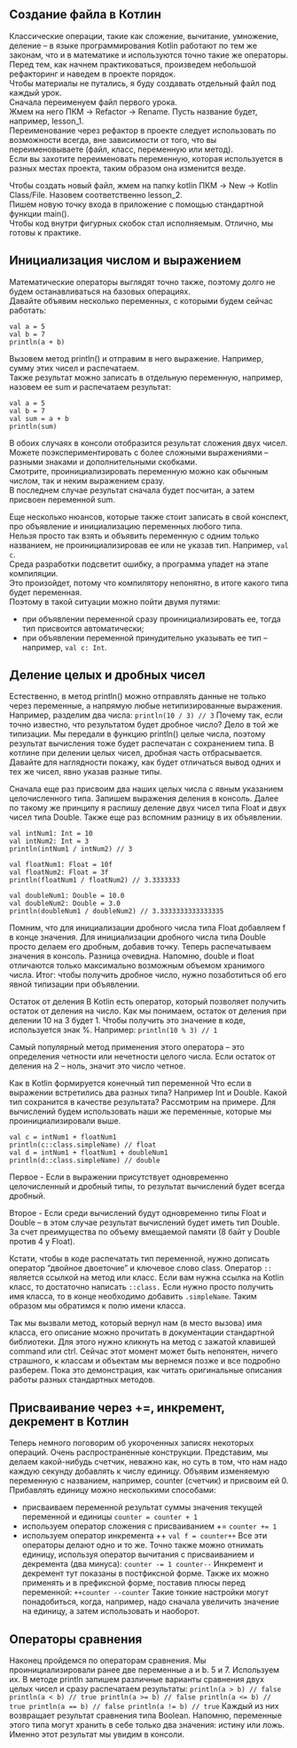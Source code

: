 ## Создание файла в Котлин
Классические операции, такие как сложение, вычитание, умножение, деление – в языке программирования Kotlin
работают по тем же законам, что и в математике и используются точно такие же операторы.<br>
Перед тем, как начнем практиковаться, произведем небольшой рефакторинг и наведем в проекте порядок.<br>
Чтобы материалы не путались, я буду создавать отдельный файл под каждый урок.<br> Сначала переименуем файл первого урока.<br>
Жмем на него ПКМ → Refactor → Rename. Пусть название будет, например, lesson_1.<br>
Переименование через рефактор в проекте следует использовать по возможности всегда, вне зависимости от того,
что вы переименовываете (файл, класс, переменную или метод).<br> 
Если вы захотите переименовать переменную,
которая используется в разных местах проекта, таким образом она изменится везде.

Чтобы создать новый файл, жмем на папку kotlin ПКМ → New → Kotlin Class/File. Назовем соответственно lesson_2.<br>
Пишем новую точку входа в приложение с помощью стандартной функции main().<br>
Чтобы код внутри фигурных скобок стал исполняемым. Отлично, мы готовы к практике.

## Инициализация числом и выражением
Математические операторы выглядят точно также, поэтому долго не будем останавливаться на базовых операциях.<br>
Давайте объявим несколько переменных, с которыми будем сейчас работать:
```
val a = 5
val b = 7
println(a + b)
```
Вызовем метод println() и отправим в него выражение. Например, сумму этих чисел и распечатаем.<br>
Также результат можно записать в отдельную переменную, например, назовем ее sum и распечатаем результат:
```
val a = 5
val b = 7
val sum = a + b
println(sum)
```
В обоих случаях в консоли отобразится результат сложения двух чисел.<br>
Можете поэкспериментировать с более сложными выражениями – разными знаками и дополнительными скобками.<br>
Смотрите, проинициализировать переменную можно как обычным числом, так и неким выражением сразу.<br> 
В последнем случае результат сначала будет посчитан, а затем присвоен переменной sum.

Еще несколько нюансов, которые также стоит записать в свой конспект, про объявление и инициализацию
переменных любого типа.<br>
Нельзя просто так взять и объявить переменную с одним только названием,
не проинициализировав ее или не указав тип. Например, `val c`.<br>
Среда разработки подсветит ошибку, а программа упадет на этапе компиляции.<br>
Это произойдет, потому что компилятору непонятно, в итоге какого типа будет переменная.<br>
Поэтому в такой ситуации можно пойти двумя путями:
- при объявлении переменной сразу проинициализировать ее, тогда тип присвоится автоматически;
- при объявлении переменной принудительно указывать ее тип – например, `val c: Int`.
## Деление целых и дробных чисел
Естественно, в метод println() можно отправлять данные не только через переменные,
а напрямую любые нетипизированные выражения. Например, разделим два числа:
`println(10 / 3) // 3`
Почему так, если точно известно, что результатом будет дробное число? Дело в той же типизации. 
Мы передали в функцию println() целые числа, поэтому результат вычисления тоже будет распечатан с сохранением типа.
В котлине при делении целых чисел, дробная часть отбрасывается. Давайте для наглядности покажу,
как будет отличаться вывод одних и тех же чисел, явно указав разные типы.

Сначала еще раз присвоим два наших целых числа с явным указанием целочисленного типа. 
Запишем выражения деления в консоль. Далее по такому же принципу я распишу деление двух чисел типа Float
и двух чисел типа Double. Также еще раз вспомним разницу в их объявлении.
```
val intNum1: Int = 10
val intNum2: Int = 3
println(intNum1 / intNum2) // 3

val floatNum1: Float = 10f
val floatNum2: Float = 3f
println(floatNum1 / floatNum2) // 3.3333333

val doubleNum1: Double = 10.0
val doubleNum2: Double = 3.0
println(doubleNum1 / doubleNum2) // 3.3333333333333335
```
Помним, что для инициализации дробного числа типа Float добавляем f в конце значения. 
Для инициализации дробного числа типа Double просто делаем его дробным, добавив точку. 
Теперь распечатываем значения в консоль. Разница очевидна. Напомню, double и float отличаются 
только максимально возможным объемом хранимого числа. Итог: чтобы получить дробное число,
нужно позаботиться об его явной типизации при объявлении.

Остаток от деления
В Kotlin есть оператор, который позволяет получить остаток от деления на число. Как мы понимаем,
остаток от деления при делении 10 на 3 будет 1. Чтобы получить это значение в коде, используется знак %.
Например:
`println(10 % 3) // 1`

Самый популярный метод применения этого оператора – это определения четности или нечетности целого числа. 
Если остаток от деления на 2 – ноль, значит это число четное.

Как в Kotlin формируется конечный тип переменной
Что если в выражении встретились два разных типа? Например Int и Double. Какой тип сохранится в качестве результата? 
Рассмотрим на примере.
Для вычислений будем использовать наши же переменные, которые мы проинициализировали выше.
```
val c = intNum1 + floatNum1
println(c::class.simpleName) // float
val d = intNum1 + floatNum1 + doubleNum1
println(d::class.simpleName) // double
```
Первое - Если в выражении присутствует одновременно целочисленный и дробный типы, то 
результат вычислений будет всегда дробный.

Второе - Если среди вычислений будут одновременно типы Float и Double – в этом случае результат вычислений
будет иметь тип Double. За счет преимущества по объему вмещаемой памяти (8 байт у Double против 4 у Float).

Кстати, чтобы в коде распечатать тип переменной, нужно дописать оператор “двойное двоеточие” и ключевое слово class. 
Оператор `::` является ссылкой на метод или класс. Если вам нужна ссылка на Kotlin класс,
то достаточно написать `::class.` 
Если нужно просто получить имя класса, то в конце необходимо добавить `.simpleName`. 
Таким образом мы обратимся к полю имени класса.

Так мы вызвали метод, который вернул нам (в место вызова) имя класса, его описание можно прочитать в документации 
стандартной библиотеки. Для этого нужно кликнуть на метод с зажатой клавишей command или ctrl. 
Сейчас этот момент может быть непонятен, ничего страшного, к классам и объектам мы вернемся позже
и все подробно разберем. Пока это демонстрация, как читать оригинальные описания работы разных стандартных методов.

## Присваивание через +=, инкремент, декремент в Котлин
Теперь немного поговорим об укороченных записях некоторых операций. Очень распространенные конструкции. 
Представим, мы делаем какой-нибудь счетчик, неважно как, но суть в том, 
что нам надо каждую секунду добавлять к числу единицу.
Объявим изменяемую переменную с названием, например, counter (счетчик) и присвоим ей 0. 
Прибавлять единицу можно несколькими способами:
- присваиваем переменной результат суммы значения текущей переменной и единицы
`counter = counter + 1`
- используем оператор сложения с присваиванием +=
`counter += 1`
- используем оператор инкремента ++
`val f = counter++`
Все эти операторы делают одно и то же. Точно также можно отнимать единицу, используя оператор вычитания
с присваиванием и декремента (два минуса):
``
counter -= 1
counter--
``
Инкремент и декремент тут показаны в постфиксной форме. Также их можно применять и в префиксной форме,
поставив плюсы перед переменной:
``
++counter
--counter
``
Такие тонкие настройки могут понадобиться, когда, например, надо сначала увеличить значение на единицу, 
а затем использовать и наоборот.

## Операторы сравнения 
Наконец пройдемся по операторам сравнения. Мы проинициализировали ранее две переменные a и b. 5 и 7. 
Используем их. В методе println запишем различные варианты сравнения двух целых чисел и сразу распечатаем результаты:
``
println(a > b) // false
println(a < b) // true
println(a >= b) // false
println(a <= b) // true
println(a == b) // false
println(a != b) // true
``
Каждый из них возвращает результат сравнения типа Boolean. 
Напомню, переменные этого типа могут хранить в себе только два значения: истину или ложь. 
Именно этот результат мы увидим в консоли.


